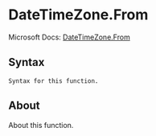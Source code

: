 ---
---

# DateTimeZone.From

Microsoft Docs: [DateTimeZone.From](https://docs.microsoft.com/en-us/powerquery-m/datetimezone-from)

## Syntax

```powerquery-m
Syntax for this function.
```

## About

About this function.

